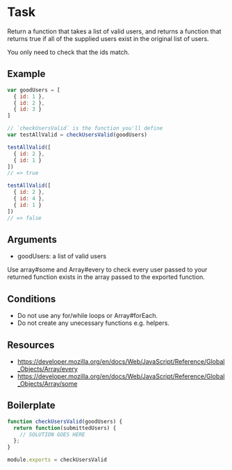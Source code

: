 # Task

Return a function that takes a list of valid users, and returns a function that returns true
if all of the supplied users exist in the original list of users.

You only need to check that the ids match.

## Example

```js
var goodUsers = [
  { id: 1 },
  { id: 2 },
  { id: 3 }
]

// `checkUsersValid` is the function you'll define
var testAllValid = checkUsersValid(goodUsers)

testAllValid([
  { id: 2 },
  { id: 1 }
])
// => true

testAllValid([
  { id: 2 },
  { id: 4 },
  { id: 1 }
])
// => false
```

## Arguments

* goodUsers: a list of valid users

Use array#some and Array#every to check every user passed to your returned
function exists in the array passed to the exported function.

## Conditions

* Do not use any for/while loops or Array#forEach.
* Do not create any unecessary functions e.g. helpers.

## Resources

* https://developer.mozilla.org/en/docs/Web/JavaScript/Reference/Global_Objects/Array/every
* https://developer.mozilla.org/en/docs/Web/JavaScript/Reference/Global_Objects/Array/some

## Boilerplate

```js
function checkUsersValid(goodUsers) {
  return function(submittedUsers) {
    // SOLUTION GOES HERE
  };
}

module.exports = checkUsersValid
```
